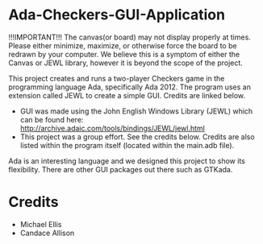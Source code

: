 # Ada-Checkers-GUI-Application

!!!IMPORTANT!!!
The canvas(or board) may not display properly at times. Please either minimize, maximize, or otherwise force the board to be redrawn by your computer. We believe this is a symptom of either the Canvas or JEWL library, however it is beyond the scope of the project.

This project creates and runs a two-player Checkers game in the programming language Ada, specifically Ada 2012. The program uses an extension called JEWL to create a simple GUI. Credits are linked below. 
 
* GUI was made using the John English Windows Library (JEWL) which can be found here: http://archive.adaic.com/tools/bindings/JEWL/jewl.html 
* This project was a group effort. See the credits below. Credits are also listed within the program itself (located within the main.adb file).

Ada is an interesting language and we designed this project to show its flexibility. There are other GUI packages out there such as GTKada.


# Credits
* Michael Ellis
* Candace Allison
